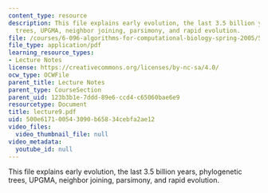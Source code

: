 ```yaml
---
content_type: resource
description: This file explains early evolution, the last 3.5 billion years, phylogenetic
  trees, UPGMA, neighbor joining, parsimony, and rapid evolution.
file: /courses/6-096-algorithms-for-computational-biology-spring-2005/500e617100543090b65834cebfa2ae12_lecture9.pdf
file_type: application/pdf
learning_resource_types:
- Lecture Notes
license: https://creativecommons.org/licenses/by-nc-sa/4.0/
ocw_type: OCWFile
parent_title: Lecture Notes
parent_type: CourseSection
parent_uid: 123b3b1e-7ddd-89e6-ccd4-c65060bae6e9
resourcetype: Document
title: lecture9.pdf
uid: 500e6171-0054-3090-b658-34cebfa2ae12
video_files:
  video_thumbnail_file: null
video_metadata:
  youtube_id: null
---
```

This file explains early evolution, the last 3.5 billion years, phylogenetic trees, UPGMA, neighbor joining, parsimony, and rapid evolution.